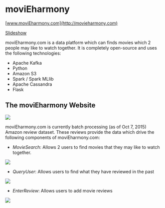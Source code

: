 # moviEharmony
[www.moviEharmony.com](http://movieharmony.com)

[Slideshow](https://docs.google.com/presentation/d/1-A-qJugSwMEH5jcRqVluHKBr8kAQCnNkOQnQCe6Hrvo/pub?start=false&loop=false&delayms=3000)

moviEharmony.com is a data platform which can finds movies
which 2 people may like to watch together.
It is completely open-source and uses the following technologies:

- Apache Kafka
- Python 
- Amazon S3
- Spark / Spark MLlib
- Apache Cassandra
- Flask

## The moviEharmony Website

![](https://github.com/patrickzheng/movieHarmony/blob/master/ref/s1.png?raw=true)

moviEharmony.com is currently batch processing (as of Oct 7, 2015) Amazon review dataset. These reviews provide the data which drive the following components of moviEharmony.com:

- _MovieSearch_: Allows 2 users to find movies that they may like to watch together.

![](https://github.com/patrickzheng/movieHarmony/blob/master/ref/s2.png?raw=true)

- _QueryUser_: Allows users to find what they have reviewed in the past

![](https://github.com/patrickzheng/movieHarmony/blob/master/ref/s3.png?raw=true)

- _EnterReview_: Allows users to add movie reviews

![](https://github.com/patrickzheng/movieHarmony/blob/master/ref/s4.png)
